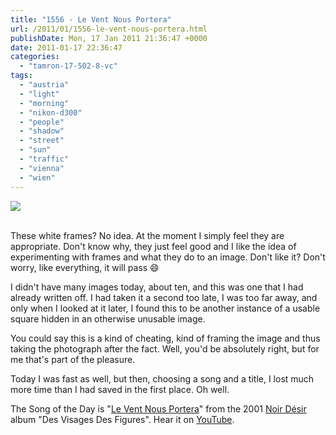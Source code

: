 ```yaml
---
title: "1556 - Le Vent Nous Portera"
url: /2011/01/1556-le-vent-nous-portera.html
publishDate: Mon, 17 Jan 2011 21:36:47 +0000
date: 2011-01-17 22:36:47
categories: 
  - "tamron-17-502-8-vc"
tags: 
  - "austria"
  - "light"
  - "morning"
  - "nikon-d300"
  - "people"
  - "shadow"
  - "street"
  - "sun"
  - "traffic"
  - "vienna"
  - "wien"
---
```

<div class="container">
<div class="center"><a target="_blank" href="https://d25zfm9zpd7gm5.cloudfront.net/1200x1200/2011/20110117_085245_ps.jpg"><img src="https://d25zfm9zpd7gm5.cloudfront.net/0600x0600/2011/20110117_085245_ps.jpg" /></a></div>
</div>
<br />

These white frames? No idea. At the moment I simply feel they are appropriate. Don't know why, they just feel good and I like the idea of experimenting with frames and what they do to an image. Don't like it? Don't worry, like everything, it will pass 😄

I didn't have many images today, about ten, and this was one that I had already written off. I had taken it a second too late, I was too far away, and only when I looked at it later, I found this to be another instance of a usable square hidden in an otherwise unusable image.

 You could say this is a kind of cheating, kind of framing the image and thus taking the photograph after the fact. Well, you'd be absolutely right, but for me that's part of the pleasure. 

Today I was fast as well, but then, choosing a song and a title, I lost much more time than I had saved in the first place. Oh well.

The Song of the Day is "<a target="_blank" href="http://www.lyricsmode.com/lyrics/n/noir_desir/le_vent_nous_portera.html">Le Vent Nous Portera</a>" from the 2001 <a target="_blank" href="http://en.wikipedia.org/wiki/Noir_D%C3%A9sir">Noir Désir</a> album "Des Visages Des Figures". Hear it on <a target="_blank" href="http://www.youtube.com/watch?v=hIkXK6rxt4c">YouTube</a>.
